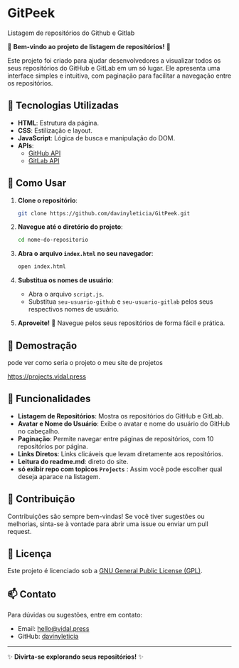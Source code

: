 # GitPeek

Listagem de repositórios do Github e Gitlab

🌟 **Bem-vindo ao projeto de listagem de repositórios!** 🌟

Este projeto foi criado para ajudar desenvolvedores a visualizar todos os seus repositórios do GitHub e GitLab em um só lugar. Ele apresenta uma interface simples e intuitiva, com paginação para facilitar a navegação entre os repositórios.

## 🚀 Tecnologias Utilizadas

- **HTML**: Estrutura da página.
- **CSS**: Estilização e layout.
- **JavaScript**: Lógica de busca e manipulação do DOM.
- **APIs**: 
  - [GitHub API](https://docs.github.com/en/rest)
  - [GitLab API](https://docs.gitlab.com/ee/api/)

## 🔧 Como Usar

1. **Clone o repositório**:

   ```bash
   git clone https://github.com/davinyleticia/GitPeek.git
   ```

2. **Navegue até o diretório do projeto**:

   ```bash
   cd nome-do-repositorio
   ```

3. **Abra o arquivo `index.html` no seu navegador**:

   ```bash
   open index.html
   ```

4. **Substitua os nomes de usuário**:
   - Abra o arquivo `script.js`.
   - Substitua `seu-usuario-github` e `seu-usuario-gitlab` pelos seus respectivos nomes de usuário.

5. **Aproveite!** 🌈 Navegue pelos seus repositórios de forma fácil e prática.

## 📄 Demostração

pode ver como seria o projeto o meu site de projetos

https://projects.vidal.press


## 📄 Funcionalidades

- **Listagem de Repositórios**: Mostra os repositórios do GitHub e GitLab.
- **Avatar e Nome do Usuário**: Exibe o avatar e nome do usuário do GitHub no cabeçalho.
- **Paginação**: Permite navegar entre páginas de repositórios, com 10 repositórios por página.
- **Links Diretos**: Links clicáveis que levam diretamente aos repositórios.
- **Leitura do readme.md**: direto do site.
- **só exibir repo com topicos `Projects`** : Assim você pode escolher qual deseja aparace na listagem.


## 🤝 Contribuição

Contribuições são sempre bem-vindas! Se você tiver sugestões ou melhorias, sinta-se à vontade para abrir uma issue ou enviar um pull request.

## 📄 Licença

Este projeto é licenciado sob a [GNU General Public License (GPL)](https://www.gnu.org/licenses/gpl-3.0.html).

## 📫 Contato

Para dúvidas ou sugestões, entre em contato:

- Email: hello@vidal.press
- GitHub: [davinyleticia](https://github.com/davinyleticia)

---
✨ **Divirta-se explorando seus repositórios!** ✨
